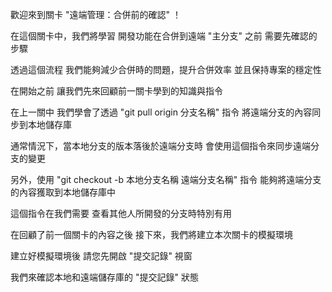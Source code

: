 歡迎來到關卡
"遠端管理：合併前的確認" ！

在這個關卡中，我們將學習
開發功能在合併到遠端 "主分支" 之前
需要先確認的步驟

透過這個流程
我們能夠減少合併時的問題，提升合併效率
並且保持專案的穩定性

在開始之前
讓我們先來回顧前一關卡學到的知識與指令

在上一關中
我們學會了透過 "git pull origin 分支名稱" 指令
將遠端分支的內容同步到本地儲存庫

通常情況下，當本地分支的版本落後於遠端分支時
會使用這個指令來同步遠端分支的變更

另外，使用 "git checkout -b 本地分支名稱 遠端分支名稱" 指令
能夠將遠端分支的內容獲取到本地儲存庫中

這個指令在我們需要
查看其他人所開發的分支時特別有用

在回顧了前一個關卡的內容之後
接下來，我們將建立本次關卡的模擬環境

建立好模擬環境後
請您先開啟 "提交記錄" 視窗

我們來確認本地和遠端儲存庫的 "提交記錄" 狀態